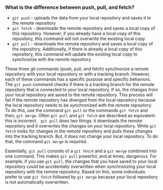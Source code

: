 <h3>What is the difference between push, pull, and fetch?</h3>
<ul>
<li><code>git push</code> - uploads the data from your local repository and saves it to the remote repository</li>
<li><code>git fetch</code> - downloads the remote repository and saves a local copy of this repository. However, if you already have a local copy of this repository, this command will not overwrite the existing local copy</li>
<li><code>git pull</code> - downloads the remote repository and saves a local copy of the repository. Additionally, if there is already a local copy of this repository, this command will update the existing local copy to synchronize with the remote repository</li>
</ul>

<p>These three git commands (push, pull, and fetch) synchronize a remote repository with your local repository or with a tracking branch. However, each of these commands has a specific purpose and specific behaviors. The <code>git push</code> command checks if there is a tracking branch for the remote repository that is connected to your local repository. If so, the changes from your local repository are saved to the remote repository. This process will fail if the remote repository has diverged from the local repository because the local repository needs to be synchronized with the remote repository. To do this, use the command <code>git pull</code> or the commands <code>git fetch</code> and then, <code>git merge</code>. Often <code>git pull</code> and <code>git fetch</code> are described as equivalent: this is incorrect. <code> git pull</code> does two things: it downloads the remote repository and it overwrites the changes on your local repository. While <code>git fetch</code> looks for changes in the remote repository and pulls these changes into the tracking branch. But, it does not change your local repository. To do that, the command <code>git merge</code> is required.</p>

<p>Essentially, <code>git pull</code> consists of a <code>git fetch</code> and a <code>git merge</code> combined into one command. This makes <code>git pull</code> powerful; and at times, dangerous. For example, if you use <code>git pull</code>, the changes that you have saved to your local repository could be accidentally overwritten when synchronizing your local repository with the remote repository. Based on this, some individuals prefer to use <code>git fetch</code> followed by <code>git merge</code> because your local repository is not automatically overwritten.</p>
